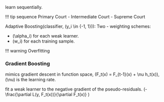 learn sequentially.

!!! tip sequence
    Primary Court - Intermediate Court - Supreme Court

Adaptive Boosting(classifier, \(y_i \in \{-1, 1\}\)):
Two - weighting schemes:
- \(\alpha_i\) for each weak learner. 
- \(w_i\) for each training sample.

!!! warning Overfitting

### Gradient Boosting
mimics gradient descent in function space, 
\(F_t(x) = F_{t-1}(x) + \nu h_t(x)\), \(\nu\) is the learning rate.

fit a weak learner to the negative gradient of the pseudo-residuals.
\(-\frac{\partial L(y, F_t(x))}{\partial F_t(x)} \)
